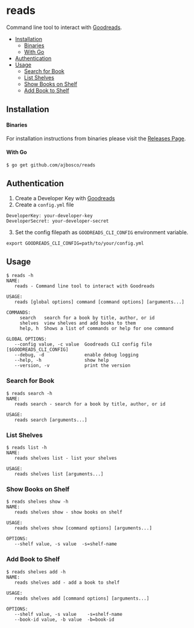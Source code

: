 # reads

Command line tool to interact with [Goodreads](https://www.goodreads.com).

- [Installation](#installation)
    + [Binaries](#binaries)
    + [With Go](#with-go)
- [Authentication](#authentication)
- [Usage](#usage)
  * [Search for Book](#search-for-book)
  * [List Shelves](#list-shelves)
  * [Show Books on Shelf](#show-books-on-shelf)
  * [Add Book to Shelf](#add-book-to-shelf)

## Installation

#### Binaries

For installation instructions from binaries please visit the [Releases Page](https://github.com/ajbosco/reads/releases).

#### With Go

```console
$ go get github.com/ajbosco/reads
```

## Authentication

1. Create a Developer Key with [Goodreads](https://www.goodreads.com/api/keys)
2. Create a `config.yml` file
```console
DeveloperKey: your-developer-key
DeveloperSecret: your-developer-secret
```
3. Set the config filepath as `GOODREADS_CLI_CONFIG` environment variable.
```console
export GOODREADS_CLI_CONFIG=path/to/your/config.yml
```
 
## Usage

```console
$ reads -h
NAME:
   reads - Command line tool to interact with Goodreads

USAGE:
   reads [global options] command [command options] [arguments...]

COMMANDS:
     search   search for a book by title, author, or id
     shelves  view shelves and add books to them
     help, h  Shows a list of commands or help for one command

GLOBAL OPTIONS:
   --config value, -c value  Goodreads CLI config file [$GOODREADS_CLI_CONFIG]
   --debug, -d               enable debug logging
   --help, -h                show help
   --version, -v             print the version
```

### Search for Book

```console
$ reads search -h
NAME:
   reads search - search for a book by title, author, or id

USAGE:
   reads search [arguments...]
```

### List Shelves

```console
$ reads list -h
NAME:
   reads shelves list - list your shelves

USAGE:
   reads shelves list [arguments...]
```

### Show Books on Shelf

```console
$ reads shelves show -h
NAME:
   reads shelves show - show books on shelf

USAGE:
   reads shelves show [command options] [arguments...]

OPTIONS:
   --shelf value, -s value  -s=shelf-name
```

### Add Book to Shelf

```console
$ reads shelves add -h
NAME:
   reads shelves add - add a book to shelf

USAGE:
   reads shelves add [command options] [arguments...]

OPTIONS:
   --shelf value, -s value    -s=shelf-name
   --book-id value, -b value  -b=book-id
```